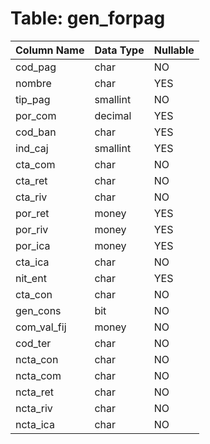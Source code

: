 # Table: gen_forpag

| Column Name | Data Type | Nullable |
|-------------|-----------|----------|
| cod_pag | char | NO |
| nombre | char | YES |
| tip_pag | smallint | NO |
| por_com | decimal | YES |
| cod_ban | char | YES |
| ind_caj | smallint | YES |
| cta_com | char | NO |
| cta_ret | char | NO |
| cta_riv | char | NO |
| por_ret | money | YES |
| por_riv | money | YES |
| por_ica | money | YES |
| cta_ica | char | NO |
| nit_ent | char | YES |
| cta_con | char | NO |
| gen_cons | bit | NO |
| com_val_fij | money | NO |
| cod_ter | char | NO |
| ncta_con | char | NO |
| ncta_com | char | NO |
| ncta_ret | char | NO |
| ncta_riv | char | NO |
| ncta_ica | char | NO |
